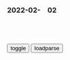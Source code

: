 ### 2022-02-　02

```note
```

<table id="tbc" style="white-space:pre-wrap">
</table>
<button onclick="toggleb()">toggle</button>
<button onclick="loadparse()">loadparse</button>
<br>
<!-- 🌸<br>🍅-　-🍑<hr>🍀 -->
<pre>
<textarea rows="30" cols="100" style="display: none" id="tar">

<font size="2"><b>
比麦当劳多6000家门店，赚着“穷人”的钱，一年收入65亿</b></font><br>
https://mbd.baidu.com/newspage/data/landingsuper?context=%7B%22nid%22%3A%22news_9215379149780298892%22%7D&n_type=-1&p_from=-1

<font size="1" style="color:#DCDCDC"><b>2022/2/3 上午1:25:22</b></font><br>

<font size="2"><b>
byx成为“金三角新毒王”，说着流利h语，向世界许下“诺言”,历史,zg历史,好看视频</b></font><br>
https://haokan.baidu.com/v?vid=9215484502531436685&sfrom=baidu-feed

<font size="1" style="color:#DCDCDC"><b>2022/2/3 上午1:22:06</b></font><br>

<font size="2"><b>
哈萨克汗g末代汗王遭叛被杀，头颅被沙e制成烟灰缸，以炫耀武功|eg_网易订阅</b></font><br>
https://www.163.com/dy/article/GUK6IGFD05446ISZ.html

<font size="1" style="color:#DCDCDC"><b>2022/2/2 下午10:51:14</b></font><br>

<font size="2"><b>
对e罗斯来说，哈萨克斯坦比乌克兰更重要？</b></font><br>
https://baijiahao.baidu.com/s?id=1721354154317740601&wfr=spider&for=pc

<font size="1" style="color:#DCDCDC"><b>2022/2/2 下午10:50:56</b></font><br>

<font size="2"><b>
立秋婉游余荫山房</b></font><br>
https://www.meipian.cn/1ii4fhqs

番禺

？开房山？
https://static4.hentai-cosplays.com/upload/20210305/209/213937/114.jpg

<font size="1" style="color:#DCDCDC"><b>2022/2/2 下午9:40:11</b></font><br>

<font size="2"><b>
淀粉和小苏打胶水混合后，能硬抗1500℃高温，这是怎么做到的？,科学,科学,好看视频</b></font><br>
https://haokan.baidu.com/v?vid=10677613063668424150&sfrom=baidu-feed

<font size="1" style="color:#DCDCDC"><b>2022/2/2 下午5:23:31</b></font><br>

<font size="2"><b>
拉开20磅的弓射箭，姿势标准，动作潇洒，高手好功夫！,体育,武术,好看视频</b></font><br>
https://haokan.baidu.com/v?vid=3448013703022508078&sfrom=baidu-feed

北j寂寞守侯
武器超出30焦耳功率，已报j。

<font size="1" style="color:#DCDCDC"><b>2022/2/2 下午4:41:36</b></font><br>

<font size="2"><b>
墙都不扶就服陈佩斯这幽默劲！小品《j察与督查》，经典又搞笑,搞笑,恶搞整蛊,好看视频</b></font><br>
https://haokan.baidu.com/v?vid=15836976313282990464&sfrom=baidu-feed

这天底下谁最大？
是咱们呐。穿上这身衣服，想罚谁罚谁，想办谁办谁，想逮谁逮谁。

还有能管j察的行当啊？

<font size="1" style="color:#DCDCDC"><b>2022/2/2 下午4:33:38</b></font><br>

<font size="2"><b>
袁世凯称帝四面楚歌，最后给他致命一击的，却是最忠心的手下,历史,zg历史,好看视频</b></font><br>
https://haokan.baidu.com/v?vid=8506010244122882422&sfrom=baidu-feed

<font size="1" style="color:#DCDCDC"><b>2022/2/3 下午2:21:25</b></font><br>

<font size="2"><b>
雍正王朝：八阿哥接替太子职位，得意忘形口不遮掩，此话落下把柄,影视,历史片,好看视频</b></font><br>
https://haokan.baidu.com/v?vid=5820364831595757021&sfrom=baidu-feed

当今皇上，真是旷古以来最英明神武的圣主。
要说尧舜以后，谁是圣明的圣主，我以为应该首推两位圣主。一是开创我大清万世基业的太祖高皇帝，再就是生命神武的当今皇上。

<font size="1" style="color:#DCDCDC"><b>2022/2/2 下午4:27:04</b></font><br>

<font size="2"><b>
雍正王朝：张廷玉不愧是忠臣，八旗王爷带兵进j，及时提醒四爷！,影视,历史片,好看视频</b></font><br>
https://haokan.baidu.com/v?vid=14525917753627747576&sfrom=baidu-feed

诸位王爷不在北j，不知道我们的难处。咱们这位皇上从来都是，听不进别人的话，他想怎么敢就这么干。a龖龖囗

但是现在不比以前了。太祖爷在世的时候，行的都是八王议z，凡大事都是大伙拿主意。我真担心，我大清的列祖列宗，辛辛苦苦创下的江山。

廉亲王这件事办得不错，几个旗主王爷都赞同朝廷整顿旗务的宗旨，这就很好啊。

<font size="1" style="color:#DCDCDC"><b>2022/2/2 下午10:34:45</b></font><br>

<font size="2"><b>
慈禧直到死，都把q力牢牢掌握在自己手中，临终懿旨令人吃惊,历史,中国历史,好看视频</b></font><br>
https://haokan.baidu.com/v?vid=10646352431881192252&sfrom=baidu-feed

<font size="1" style="color:#DCDCDC"><b>2022/2/3 上午1:22:48</b></font><br>

<font size="2"><b>
希特勒一场豪赌，让家底输得精光，原本不富裕的德军雪上加霜,军事,军事历史,好看视频</b></font><br>
https://haokan.baidu.com/v?vid=3118665114369861890&sfrom=baidu-feed

<font size="1" style="color:#DCDCDC"><b>2022/2/2 下午5:24:32</b></font><br>

</textarea>
</pre>
<!-- 🍀<br>🍑-　-🍅<hr>🌸 -->

```tip
```

<script src="https://cdn.jsdelivr.net/npm/jquery@3.5.1/dist/jquery.min.js"></script>

<link rel="stylesheet" href="https://cdn.jsdelivr.net/gh/fancyapps/fancybox@3.5.7/dist/jquery.fancybox.min.css" />
<script src="https://cdn.jsdelivr.net/gh/fancyapps/fancybox@3.5.7/dist/jquery.fancybox.min.js"></script>

<script type="text/javascript">

var __urlRegex = /(\b(https?|ftp|file):\/\/[-A-Z0-9+&@#\/%?=~_|!:,.;]*[-A-Z0-9+&@#\/%=~_|])/ig;
var __imgRegex = /\.(?:jpe?g|gif|png|webp)$/i;

loadparse();

function parseURL($string){

    var exp = __urlRegex;
    return $string.replace(exp,function(match){
            __imgRegex.lastIndex=0;
            if(__imgRegex.test(match)){
                return '<a data-fancybox="gallery" href="' + match.replace("/p=700", "")
                 + '"><img src="' + match.replace("/p=700", "/p=160x200")+'" width="64"></a>';
            }
            else{
                return '<a href="' + match + '" target="_blank">' + match + '</a>';
            }
        }
    );
}

function loadparse() {
  tbc.innerHTML = parseURL(tar.value);
}

function toggleb() {
  var x = document.getElementById("tar");
  if (x.style.display === "none") {
    x.style.display = "";
  } else {
    x.style.display = "none";
  }
}

</script>

